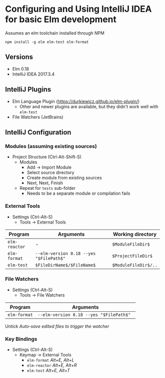 # Configuring and Using IntelliJ IDEA for basic Elm development

Assumes an elm toolchain installed through NPM

`npm install -g elm elm-test elm-format`

## Versions
* Elm 0.18
* IntelliJ IDEA 2017.3.4

## IntelliJ Plugins
* Elm Language Plugin (https://durkiewicz.github.io/elm-plugin/)
  * Other and newer plugins are available, but they didn't work well with `elm-test`
* File Watchers (JetBrains)


## IntelliJ Configuration

### Modules (assuming existing sources)

* Project Structure (Ctrl-Alt-Shift-S)
  * Modules
    * Add -> Import Module
    * Select source directory
    * Create module from existing sources
    * Next, Next, Finish
  * Repeat for `tests` sub-folder
    * Needs to be a separate module or compilation fails

### External Tools

* Settings (Ctrl-Alt-S)
  * Tools -> External Tools
  
|Program|Arguments|Working directory|
|-------|---------|-----------------|
|`elm-reactor`|-|`$ModuleFileDir$`|
|`elm-format`|`--elm-version 0.18 --yes "$FilePath$" `|`$ProjectFileDir$`|
|`elm-test`|`$FileDirName$/$FileName$`|`$ModuleFileDir$/..`|

### File Watchers

* Settings (Ctrl-Alt-S)
  * Tools -> File Watchers
  
|Program|Arguments|
|-------|---------|
`elm-format`|`--elm-version 0.18 --yes "$FilePath$" `|

Untick _Auto-save edited files to trigger the watcher_

### Key Bindings

* Settings (Ctrl-Alt-S)
  * Keymap -> External Tools
    * `elm-format` *Alt+E, Alt+L*
    * `elm-reactor` *Alt+E, Alt+R*
    * `elm-test` *Alt+E, Alt+T*
